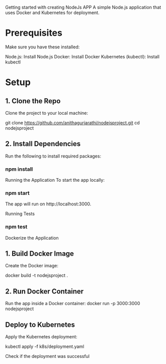 Getting started with creating NodeJs APP
A simple Node.js application that uses Docker and Kubernetes for deployment.

# Prerequisites
Make sure you have these installed:

Node.js: Install Node.js
Docker: Install Docker
Kubernetes (kubectl): Install kubectl

# Setup
## 1. Clone the Repo
Clone the project to your local machine:

git clone https://github.com/anithagurjarathi/nodejsproject.git
cd nodejsproject

## 2. Install Dependencies
Run the following to install required packages:

### npm install
Running the Application
To start the app locally:

### npm start
The app will run on http://localhost:3000.

Running Tests
### npm test
Dockerize the Application

## 1. Build Docker Image
Create the Docker image:

docker build -t nodejsproject .

## 2. Run Docker Container
Run the app inside a Docker container:
docker run -p 3000:3000 nodejsproject

## Deploy to Kubernetes
Apply the Kubernetes deployment:

kubectl apply -f k8s/deployment.yaml

Check if the deployment was successful
